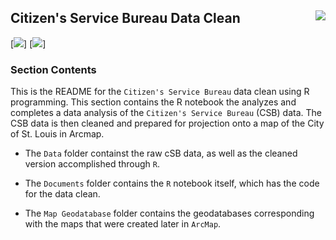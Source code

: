 ## Citizen's Service Bureau Data Clean <img src="https://slu-soc5650.github.io/images/logo.png" align="right" />

[![](https://img.shields.io/badge/semester-spring%202018-green.svg)]
[![](https://img.shields.io/badge/release-complete-green.svg)]

### Section Contents

This is the README for the `Citizen's Service Bureau` data clean using R programming.  This section contains the R notebook the analyzes and completes a data analysis of the `Citizen's Service Bureau` (CSB) data.  The CSB data is then cleaned and prepared for projection onto a map of the City of St. Louis in Arcmap. 

* The `Data` folder containst the raw cSB data, as well as the cleaned version accomplished through `R`.

* The `Documents` folder contains the `R` notebook itself, which has the code for the data clean.

* The `Map Geodatabase` folder contains the geodatabases corresponding with the maps that were created later in `ArcMap`.